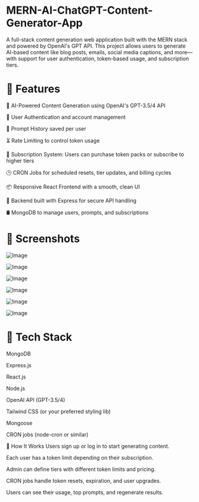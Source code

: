 # MERN-AI-ChatGPT-Content-Generator-App
A full-stack content generation web application built with the MERN stack and powered by OpenAI's GPT API. This project allows users to generate AI-based content like blog posts, emails, social media captions, and more—with support for user authentication, token-based usage, and subscription tiers.

# 🚀 Features 
💬 AI-Powered Content Generation using OpenAI's GPT-3.5/4 API

🔐 User Authentication and account management

📜 Prompt History saved per user

⏳ Rate Limiting to control token usage

💸 Subscription System: Users can purchase token packs or subscribe to higher tiers

🕒 CRON Jobs for scheduled resets, tier updates, and billing cycles

📦 Responsive React Frontend with a smooth, clean UI

🧠 Backend built with Express for secure API handling

🛢️ MongoDB to manage users, prompts, and subscriptions



# 📸 Screenshots
![Image](https://github.com/user-attachments/assets/7d0f1783-76bb-4657-bb3b-8562c600cfdf)

![Image](https://github.com/user-attachments/assets/906ebf18-8f40-4327-8716-e3083a0d3e96)

![Image](https://github.com/user-attachments/assets/07a7b570-34a0-4b42-bc64-7587384f2d66)

![Image](https://github.com/user-attachments/assets/d37052d4-3f8f-41dd-a67d-9ad3b794f415)

![Image](https://github.com/user-attachments/assets/24da96c0-f998-496a-8231-e77c1f673449)

![Image](https://github.com/user-attachments/assets/eff2387c-05e8-4a2c-bf52-29d2e1594549)


# 🧰 Tech Stack
MongoDB

Express.js

React.js

Node.js

OpenAI API (GPT-3.5/4)

Tailwind CSS (or your preferred styling lib)

Mongoose

CRON jobs (node-cron or similar)

🔧 How It Works
Users sign up or log in to start generating content.

Each user has a token limit depending on their subscription.

Admin can define tiers with different token limits and pricing.

CRON jobs handle token resets, expiration, and user upgrades.

Users can see their usage, top prompts, and regenerate results.

